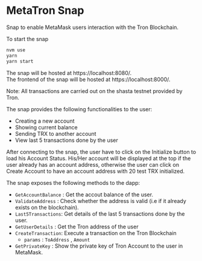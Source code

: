 # MetaTron Snap
Snap to enable MetaMask users interaction with the Tron Blockchain.  

To start the snap
```bash
nvm use
yarn 
yarn start
```
The snap will be hosted at https://localhost:8080/.  
The frontend of the snap will be hosted at https://localhost:8000/.

Note: All transactions are carried out on the shasta testnet provided by Tron.

The snap provides the following functionalities to the user:  

- Creating a new account
- Showing current balance
- Sending TRX to another account
- View last 5 transactions done by the user

After connecting to the snap, the user have to click on the Initialize button to load his Account Status. His/Her account will be displayed at the top if the user already has an account address, otherwise the user can click on Create Account to have an account address with 20 test TRX initialized.

The snap exposes the following methods to the dapp:  

- `GetAccountBalance` :  Get the accout balance of the user.
- `ValidateAddress` : Check whether the address is valid (i.e if it already exists on the blockchain).
- `Last5Transactions`: Get details of the last 5 transactions done by the user.
- `GetUserDetails` : Get the Tron address of the user
- `CreateTransaction`: Execute a transaction on the Tron Blockchain
    - `params` : `ToAddress` , `Amount`
- `GetPrivateKey` : Show the private key of Tron Account to the user in MetaMask.
